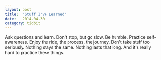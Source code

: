 ```yaml
---
layout: post
title:  "Stuff I've Learned"
date:   2014-04-30
category: tidbit
---
```


Ask questions and learn. Don't stop, but go slow. Be humble. Practice self-awareness. Enjoy the ride, the process, the journey. Don't take stuff too seriously. Nothing stays the same. Nothing lasts that long. And it's really hard to practice these things.